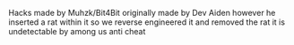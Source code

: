 Hacks made by Muhzk/Bit4Bit
originally made by Dev Aiden however he inserted a rat within it so we reverse engineered it and removed the rat it is undetectable by among us anti cheat
